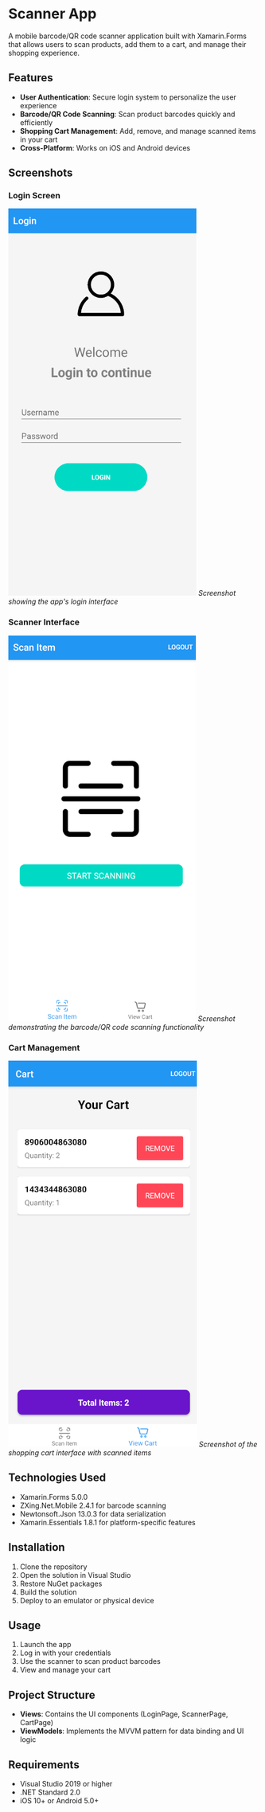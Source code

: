 # Scanner App

A mobile barcode/QR code scanner application built with Xamarin.Forms that allows users to scan products, add them to a cart, and manage their shopping experience.

## Features

- **User Authentication**: Secure login system to personalize the user experience
- **Barcode/QR Code Scanning**: Scan product barcodes quickly and efficiently
- **Shopping Cart Management**: Add, remove, and manage scanned items in your cart
- **Cross-Platform**: Works on iOS and Android devices

## Screenshots

### Login Screen
![Login Screen](./screenshots/login-screen.png)
*Screenshot showing the app's login interface*

### Scanner Interface
![Scanner Interface](./screenshots/scanner-interface.png)
*Screenshot demonstrating the barcode/QR code scanning functionality*

### Cart Management
![Cart Management](./screenshots/cart-management.png)
*Screenshot of the shopping cart interface with scanned items*

## Technologies Used

- Xamarin.Forms 5.0.0
- ZXing.Net.Mobile 2.4.1 for barcode scanning
- Newtonsoft.Json 13.0.3 for data serialization
- Xamarin.Essentials 1.8.1 for platform-specific features

## Installation

1. Clone the repository
2. Open the solution in Visual Studio
3. Restore NuGet packages
4. Build the solution
5. Deploy to an emulator or physical device

## Usage

1. Launch the app
2. Log in with your credentials
3. Use the scanner to scan product barcodes
4. View and manage your cart


## Project Structure

- **Views**: Contains the UI components (LoginPage, ScannerPage, CartPage)
- **ViewModels**: Implements the MVVM pattern for data binding and UI logic

## Requirements

- Visual Studio 2019 or higher
- .NET Standard 2.0
- iOS 10+ or Android 5.0+

